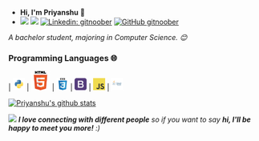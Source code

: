 - **Hi, I'm Priyanshu** :wave:
- [![](https://img.shields.io/badge/Leetcode-gitnoober-brightgreen)](https://leetcode.com/naveenverma/)
[![](https://img.shields.io/badge/Gmail-priyanshusingh349%40gmail.com-red)](https://mail.google.com/mail/u/0/?tab=km#inbox)
[![Linkedin: gitnoober](https://img.shields.io/badge/-gitnoober-blue?style=flat-square&logo=Linkedin&logoColor=white&link=https://www.linkedin.com/in/thaianebraga/)](https://www.linkedin.com/in/priyanshu-singh-b8b237a7/)
[![GitHub gitnoober](https://img.shields.io/github/followers/thaiane?label=follow&style=social)](https://github.com/gitnoober)


<p><em>A bachelor student, majoring in Computer Science. 😊</br>
</em></p>



### Programming Languages 🌐

| [<img src="https://raw.githubusercontent.com/github/explore/80688e429a7d4ef2fca1e82350fe8e3517d3494d/topics/python/python.png" alt="python" width="24">](https://www.python.org/) | [<img src="https://raw.githubusercontent.com/github/explore/80688e429a7d4ef2fca1e82350fe8e3517d3494d/topics/html/html.png" alt="html" width="38">](https://www.w3schools.com/html/)  | [<img src="https://raw.githubusercontent.com/github/explore/80688e429a7d4ef2fca1e82350fe8e3517d3494d/topics/css/css.png" alt="css" width="24">](https://www.w3schools.com/css/)  |  [<img src="https://raw.githubusercontent.com/github/explore/80688e429a7d4ef2fca1e82350fe8e3517d3494d/topics/bootstrap/bootstrap.png" alt="Bootstrap" width="24">](https://getbootstrap.com/) |  [<img src="https://raw.githubusercontent.com/github/explore/80688e429a7d4ef2fca1e82350fe8e3517d3494d/topics/javascript/javascript.png" alt="jQuery" width="24">](https://jquery.com/) |  [<img src="https://raw.githubusercontent.com/github/explore/80688e429a7d4ef2fca1e82350fe8e3517d3494d/topics/java/java.png" alt="java" width="24">](https://www.java.com/en/)

[![Priyanshu's github stats](https://github-readme-stats.vercel.app/api?username=gitnoober&show_icons=true&theme=merko&hide=["contribs","issues"])](https://github.com/gitnoober)

<img src="https://media.giphy.com/media/LnQjpWaON8nhr21vNW/giphy.gif" width="60"> <em><b>I love connecting with different people</b> so if you want to say <b>hi, I'll be happy to meet you more!</b> :)</em>

<!-- ⭐️ From [naveenverma1](https://github.com/naveenverma1) -->
<!---
gitnoober/gitnoober is a ✨ special ✨ repository because its `README.md` (this file) appears on your GitHub profile.
You can click the Preview link to take a look at your changes.
--->
